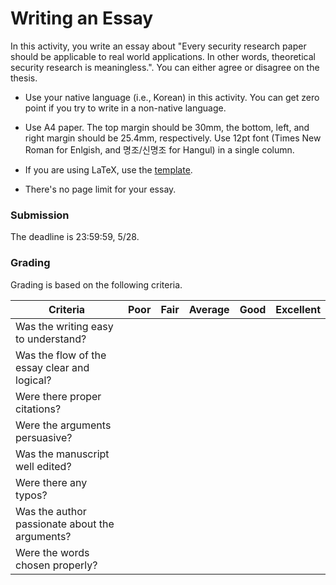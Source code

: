 # Writing an Essay

In this activity, you write an essay about "Every security research paper should
be applicable to real world applications. In other words, theoretical security
research is meaningless.". You can either agree or disagree on the thesis.

- Use your native language (i.e., Korean) in this activity. You can get zero
  point if you try to write in a non-native language.

- Use A4 paper. The top margin should be 30mm, the bottom, left, and right
  margin should be 25.4mm, respectively. Use 12pt font (Times New Roman for
  Enlgish, and 명조/신명조 for Hangul) in a single column.

- If you are using LaTeX, use the [template](essay.tex).

- There's no page limit for your essay.

### Submission

The deadline is 23:59:59, 5/28.

### Grading

Grading is based on the following criteria.

| **Criteria**                                   | Poor | Fair | Average | Good | Excellent |
|------------------------------------------------|------|------|---------|------|-----------|
| Was the writing easy to understand?            |      |      |         |      |           |
| Was the flow of the essay clear and logical?   |      |      |         |      |           |
| Were there proper citations?                   |      |      |         |      |           |
| Were the arguments persuasive?                 |      |      |         |      |           |
| Was the manuscript well edited?                |      |      |         |      |           |
| Were there any typos?                          |      |      |         |      |           |
| Was the author passionate about the arguments? |      |      |         |      |           |
| Were the words chosen properly?                |      |      |         |      |           |

